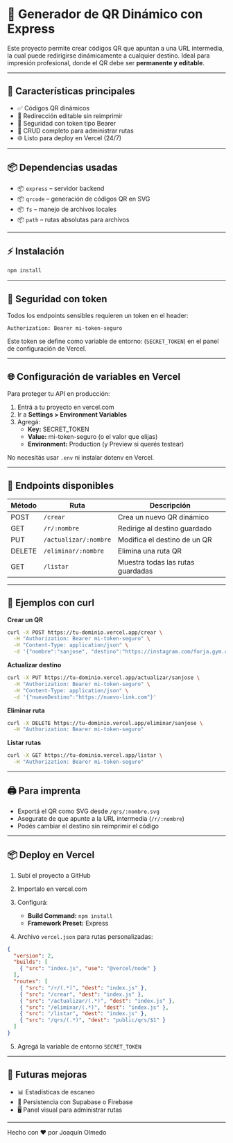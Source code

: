 # 🎯 Generador de QR Dinámico con Express

Este proyecto permite crear códigos QR que apuntan a una URL intermedia, la cual puede redirigirse dinámicamente a cualquier destino. Ideal para impresión profesional, donde el QR debe ser **permanente y editable**.

---

## 🚀 Características principales

- ✅ Códigos QR dinámicos
- 🔄 Redirección editable sin reimprimir
- 🔐 Seguridad con token tipo Bearer
- 🧰 CRUD completo para administrar rutas
- 🌐 Listo para deploy en Vercel (24/7)

---

## 📦 Dependencias usadas

- 📦 `express` – servidor backend
- 📦 `qrcode` – generación de códigos QR en SVG
- 📦 `fs` – manejo de archivos locales
- 📦 `path` – rutas absolutas para archivos

---

## ⚡ Instalación

```bash
npm install
```

---

## 🔐 Seguridad con token

Todos los endpoints sensibles requieren un token en el header:

```
Authorization: Bearer mi-token-seguro
```

Este token se define como variable de entorno: (`SECRET_TOKEN`) en el panel de configuración de Vercel.

---

## 🌐 Configuración de variables en Vercel

Para proteger tu API en producción:

1. Entrá a tu proyecto en vercel.com
2. Ir a **Settings > Environment Variables**
3. Agregá:
   - **Key:** SECRET_TOKEN
   - **Value:** mi-token-seguro (o el valor que elijas)
   - **Environment:** Production (y Preview si querés testear)

No necesitás usar `.env` ni instalar dotenv en Vercel.

---

## 🧪 Endpoints disponibles

| Método | Ruta                  | Descripción                       |
| ------ | --------------------- | --------------------------------- |
| POST   | `/crear`              | Crea un nuevo QR dinámico         |
| GET    | `/r/:nombre`          | Redirige al destino guardado      |
| PUT    | `/actualizar/:nombre` | Modifica el destino de un QR      |
| DELETE | `/eliminar/:nombre`   | Elimina una ruta QR               |
| GET    | `/listar`             | Muestra todas las rutas guardadas |

---

## 🧪 Ejemplos con curl

**Crear un QR**
```bash
curl -X POST https://tu-dominio.vercel.app/crear \
  -H "Authorization: Bearer mi-token-seguro" \
  -H "Content-Type: application/json" \
  -d '{"nombre":"sanjose", "destino":"https://instagram.com/forja.gym.ok"}'
```

**Actualizar destino**
```bash
curl -X PUT https://tu-dominio.vercel.app/actualizar/sanjose \
  -H "Authorization: Bearer mi-token-seguro" \
  -H "Content-Type: application/json" \
  -d '{"nuevoDestino":"https://nuevo-link.com"}'
```

**Eliminar ruta**
```bash
curl -X DELETE https://tu-dominio.vercel.app/eliminar/sanjose \
  -H "Authorization: Bearer mi-token-seguro"
```

**Listar rutas**
```bash
curl -X GET https://tu-dominio.vercel.app/listar \
  -H "Authorization: Bearer mi-token-seguro"
```

---

## 🖨️ Para imprenta

- Exportá el QR como SVG desde `/qrs/:nombre.svg`
- Asegurate de que apunte a la URL intermedia (`/r/:nombre`)
- Podés cambiar el destino sin reimprimir el código

---

## 📦 Deploy en Vercel

1. Subí el proyecto a GitHub
2. Importalo en vercel.com
3. Configurá:
   - **Build Command:** `npm install`
   - **Framework Preset:** Express

4. Archivo `vercel.json` para rutas personalizadas:

```json
{
  "version": 2,
  "builds": [
    { "src": "index.js", "use": "@vercel/node" }
  ],
  "routes": [
    { "src": "/r/(.*)", "dest": "index.js" },
    { "src": "/crear", "dest": "index.js" },
    { "src": "/actualizar/(.*)", "dest": "index.js" },
    { "src": "/eliminar/(.*)", "dest": "index.js" },
    { "src": "/listar", "dest": "index.js" },
    { "src": "/qrs/(.*)", "dest": "public/qrs/$1" }
  ]
}
```

5. Agregá la variable de entorno `SECRET_TOKEN`

---

## 🧠 Futuras mejoras

- 📊 Estadísticas de escaneo
- 🧱 Persistencia con Supabase o Firebase
- 🖥️ Panel visual para administrar rutas

---

Hecho con ❤️ por Joaquín Olmedo